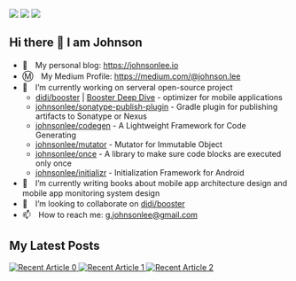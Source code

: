 <a href="#"><img src="https://img.shields.io/github/followers/johnsonlee?color=green&logo=github&style=for-the-badge"></a> <a href="#"><img src="https://img.shields.io/github/stars/johnsonlee?affiliations=COLLABORATOR&color=green&logo=github&style=for-the-badge"></a> <a href="https://johnsonlee.io/donate/?WeChatQR=/img/WeChatQR.png&AliPayQR=/img/AliPayQR.png"><img src="https://img.shields.io/static/v1?label=By%20Me%20A%20Coffe&message=%F0%9F%92%96&color=green&style=for-the-badge&logo=buy-me-a-coffee"></a>

## Hi there 👋  I am Johnson

- 📝　My personal blog: https://johnsonlee.io
- Ⓜ️　My Medium Profile: https://medium.com/@johnson.lee
- 🔭　I’m currently working on serveral open-source project
  - [didi/booster](https://github.com/didi/booster) | [Booster Deep Dive](https://booster.johnsonlee.io/) - optimizer for mobile applications
  - [johnsonlee/sonatype-publish-plugin](https://github.com/johnsonlee/sonatype-publish-plugin) - Gradle plugin for publishing artifacts to Sonatype or Nexus
  - [johnsonlee/codegen](https://github.com/johnsonlee/codegen) - A Lightweight Framework for Code Generating
  - [johnsonlee/mutator](https://github.com/johnsonlee/mutator) - Mutator for Immutable Object
  - [johnsonlee/once](https://github.com/johnsonlee/once) - A library to make sure code blocks are executed only once
  - [johnsonlee/initializr](https://github.com/johnsonlee/initializr) - Initialization Framework for Android
- 🌱　I’m currently writing books about mobile app architecture design and mobile app monitoring system design
- 👯　I’m looking to collaborate on [didi/booster](https://github.com/didi/booster)
- 📫　How to reach me: g.johnsonlee@gmail.com

## My Latest Posts

<a target="_blank" href="https://github-readme-medium-recent-article.vercel.app/medium/@johnson.lee/0"><img src="https://github-readme-medium-recent-article.vercel.app/medium/@johnson.lee/0" alt="Recent Article 0">
<a target="_blank" href="https://github-readme-medium-recent-article.vercel.app/medium/@johnson.lee/1"><img src="https://github-readme-medium-recent-article.vercel.app/medium/@johnson.lee/1" alt="Recent Article 1">
<a target="_blank" href="https://github-readme-medium-recent-article.vercel.app/medium/@johnson.lee/2"><img src="https://github-readme-medium-recent-article.vercel.app/medium/@johnson.lee/2" alt="Recent Article 2">
